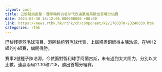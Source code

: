```yaml
---
layout: post
title: 巴黎殘奧直擊｜港隊輪椅羽毛球代表連贏兩局勝出首場分組賽
date: 2024-08-30 18:12:05.000000000 +08:00
link: https://news.rthk.hk/rthk/ch/component/k2/1768370-20240830.htm
categories: rthk
---
```


巴黎殘奧羽毛球項目，港隊輪椅羽毛球代表、上屆殘奧銅牌得主陳浩源，在WH2組的小組賽，旗開得勝。

賽事2號種子陳浩源，今仗面對智利球手阿蘭古斯，未有遇到太大阻力，分別以大比數，連贏兩局21:10和21:8，勝出首場分組賽。
